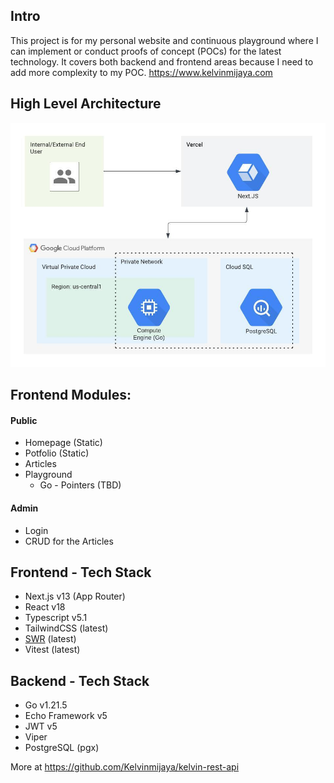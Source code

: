 ## Intro
This project is for my personal website and continuous playground where I can implement or conduct proofs of concept (POCs) for the latest technology. It covers both backend and frontend areas because I need to add more complexity to my POC.
https://www.kelvinmijaya.com


## High Level Architecture
![kelvin web](https://github.com/Kelvinmijaya/kelvin-web/raw/master/files/kelvin-web-architecture.jpeg)

## Frontend Modules:
#### Public
- Homepage (Static)
- Potfolio (Static)
- Articles
- Playground
  - Go - Pointers (TBD)
  
#### Admin
- Login
- CRUD for the Articles

## Frontend - Tech Stack
- Next.js v13 (App Router)
- React v18
- Typescript v5.1
- TailwindCSS (latest)
- [SWR](https://swr.vercel.app/) (latest)
- Vitest (latest)

## Backend - Tech Stack
- Go v1.21.5
- Echo Framework v5
- JWT v5
- Viper
- PostgreSQL (pgx)

More at https://github.com/Kelvinmijaya/kelvin-rest-api


